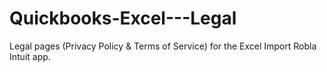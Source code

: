 # Quickbooks-Excel---Legal
Legal pages (Privacy Policy &amp; Terms of Service) for the Excel Import Robla Intuit app.
